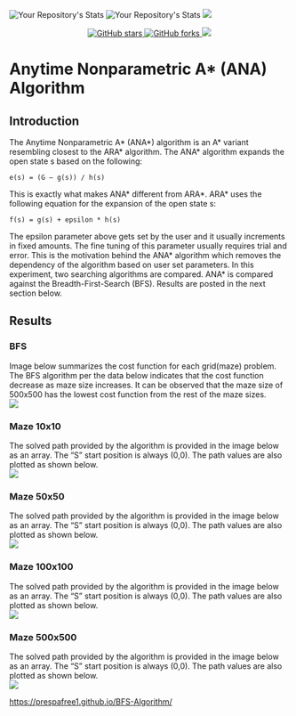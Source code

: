 ![Your Repository's Stats](https://github-readme-stats.vercel.app/api?username=prespafree1&show_icons=true)
![Your Repository's Stats](https://github-readme-stats.vercel.app/api/top-langs/?username=prespafree1&theme=blue-green)
![](https://komarev.com/ghpvc/?username=prespafree1)

<p align="center">
  <a href="https://github.com/prespafree1/ANA-Star">
    <img alt="GitHub stars" src="https://img.shields.io/github/stars/prespafree1/ANA-Star.svg">
  </a>
  <a href="https://github.com/prespafree1/ANA-Star">
    <img alt="GitHub forks" src="https://img.shields.io/github/forks/prespafree1/ANA-Star.svg">
  </a>
    <a href="https://github.com/prespafree1/ANA-Star/graphs/contributors" alt="Contributors">
        <img src="https://img.shields.io/github/contributors/prespafree1/ANA-Star" /></a>
</p>

# Anytime Nonparametric A* (ANA) Algorithm
## Introduction
The Anytime Nonparametric A* (ANA*) algorithm is an A* variant resembling closest to the ARA* algorithm. The ANA* algorithm expands the open state s based on the following: <br>
<p align="center">

    e(s) = (G – g(s)) / h(s)

</p>
This is exactly what makes ANA* different from ARA*. ARA* uses the following equation for the expansion of the open state s: <br>
<p align="center">

    f(s) = g(s) + epsilon * h(s)

</p>

The epsilon parameter above gets set by the user and it usually increments in fixed amounts. The fine tuning of this parameter usually requires trial and error. This is the motivation behind the ANA* algorithm which removes the dependency of the algorithm based on user set parameters. In this experiment, two searching algorithms are compared. ANA* is compared against the Breadth-First-Search (BFS). Results are posted in the next section below.<br>

## Results
### BFS

Image below summarizes the cost function for each grid(maze) problem. The BFS algorithm per the data below indicates that the cost function decrease as maze size increases. It can be observed that the maze size of 500x500 has the lowest cost function from the rest of the maze sizes. <br>
![](images/Data.png) <br>

### Maze 10x10
The solved path provided by the algorithm is provided in the image below as an array. The “S” start
position is always (0,0). The path values are also plotted as shown below. <br>
![](images/10_10.png) <br>

### Maze 50x50
The solved path provided by the algorithm is provided in the image below as an array. The “S” start
position is always (0,0). The path values are also plotted as shown below. <br>
![](images/50_50.png) <br>

### Maze 100x100
The solved path provided by the algorithm is provided in the image below as an array. The “S” start
position is always (0,0). The path values are also plotted as shown below. <br>
![](images/100_100.png) <br>

### Maze 500x500
The solved path provided by the algorithm is provided in the image below as an array. The “S” start
position is always (0,0). The path values are also plotted as shown below. <br>
![](images/500_500.png) <br>

https://prespafree1.github.io/BFS-Algorithm/

